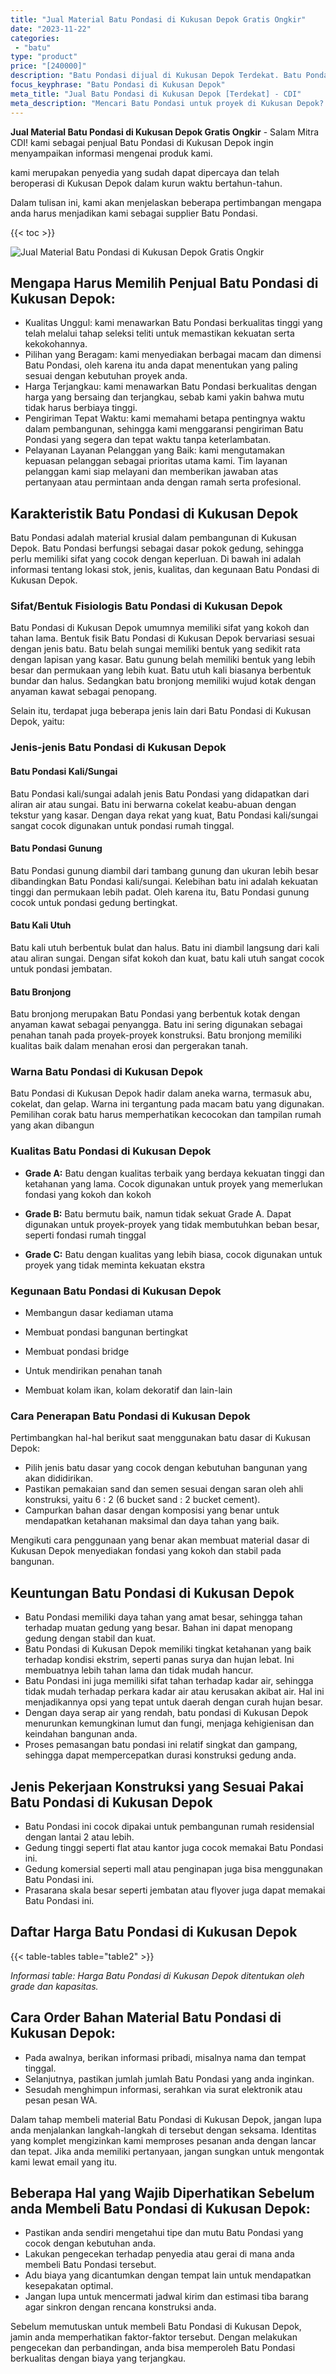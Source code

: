 ```yaml
---
title: "Jual Material Batu Pondasi di Kukusan Depok Gratis Ongkir"
date: "2023-11-22"
categories:
 - "batu"
type: "product"
price: "[240000]"
description: "Batu Pondasi dijual di Kukusan Depok Terdekat. Batu Pondasi ini sering digunakan dalam proyek konstruksi sebagai dasar bangunan yang kokoh dan berkualitas. Hubungi kami untuk informasi lebih lanjut."
focus_keyphrase: "Batu Pondasi di Kukusan Depok"
meta_title: "Jual Batu Pondasi di Kukusan Depok [Terdekat] - CDI"
meta_description: "Mencari Batu Pondasi untuk proyek di Kukusan Depok? Kami menyediakan Batu Pondasi berkualitas untuk dasar bangunan. Segera dapatkan penawaran terbaik."
---
```


**Jual Material Batu Pondasi di Kukusan Depok Gratis Ongkir** - Salam Mitra CDI! kami sebagai penjual Batu Pondasi di Kukusan Depok ingin menyampaikan informasi mengenai produk kami.

kami merupakan penyedia yang sudah dapat dipercaya dan telah beroperasi di Kukusan Depok dalam kurun waktu bertahun-tahun.

Dalam tulisan ini, kami akan menjelaskan beberapa pertimbangan mengapa anda harus menjadikan kami sebagai supplier Batu Pondasi.

{{< toc >}}

![Jual Material Batu Pondasi di Kukusan Depok Gratis Ongkir](/images/batu/batu-pondasi-39.jpg)

## Mengapa Harus Memilih Penjual Batu Pondasi di Kukusan Depok:

*   Kualitas Unggul: kami menawarkan Batu Pondasi berkualitas tinggi yang telah melalui tahap seleksi teliti untuk memastikan kekuatan serta kekokohannya.
*   Pilihan yang Beragam: kami menyediakan berbagai macam dan dimensi Batu Pondasi, oleh karena itu anda dapat menentukan yang paling sesuai dengan kebutuhan proyek anda.
*   Harga Terjangkau: kami menawarkan Batu Pondasi berkualitas dengan harga yang bersaing dan terjangkau, sebab kami yakin bahwa mutu tidak harus berbiaya tinggi.
*   Pengiriman Tepat Waktu: kami memahami betapa pentingnya waktu dalam pembangunan, sehingga kami menggaransi pengiriman Batu Pondasi yang segera dan tepat waktu tanpa keterlambatan.
*   Pelayanan Layanan Pelanggan yang Baik: kami mengutamakan kepuasan pelanggan sebagai prioritas utama kami. Tim layanan pelanggan kami siap melayani dan memberikan jawaban atas pertanyaan atau permintaan anda dengan ramah serta profesional.

## Karakteristik Batu Pondasi di Kukusan Depok

Batu Pondasi adalah material krusial dalam pembangunan di Kukusan Depok. Batu Pondasi berfungsi sebagai dasar pokok gedung, sehingga perlu memiliki sifat yang cocok dengan keperluan. Di bawah ini adalah informasi tentang lokasi stok, jenis, kualitas, dan kegunaan Batu Pondasi di Kukusan Depok.

### Sifat/Bentuk Fisiologis Batu Pondasi di Kukusan Depok

Batu Pondasi di Kukusan Depok umumnya memiliki sifat yang kokoh dan tahan lama. Bentuk fisik Batu Pondasi di Kukusan Depok bervariasi sesuai dengan jenis batu. Batu belah sungai memiliki bentuk yang sedikit rata dengan lapisan yang kasar. Batu gunung belah memiliki bentuk yang lebih besar dan permukaan yang lebih kuat. Batu utuh kali biasanya berbentuk bundar dan halus. Sedangkan batu bronjong memiliki wujud kotak dengan anyaman kawat sebagai penopang.

Selain itu, terdapat juga beberapa jenis lain dari Batu Pondasi di Kukusan Depok, yaitu:

### Jenis-jenis Batu Pondasi di Kukusan Depok

#### Batu Pondasi Kali/Sungai

Batu Pondasi kali/sungai adalah jenis Batu Pondasi yang didapatkan dari aliran air atau sungai. Batu ini berwarna cokelat keabu-abuan dengan tekstur yang kasar. Dengan daya rekat yang kuat, Batu Pondasi kali/sungai sangat cocok digunakan untuk pondasi rumah tinggal.

#### Batu Pondasi Gunung

Batu Pondasi gunung diambil dari tambang gunung dan ukuran lebih besar dibandingkan Batu Pondasi kali/sungai. Kelebihan batu ini adalah kekuatan tinggi dan permukaan lebih padat. Oleh karena itu, Batu Pondasi gunung cocok untuk pondasi gedung bertingkat.

#### Batu Kali Utuh

Batu kali utuh berbentuk bulat dan halus. Batu ini diambil langsung dari kali atau aliran sungai. Dengan sifat kokoh dan kuat, batu kali utuh sangat cocok untuk pondasi jembatan.

#### Batu Bronjong

Batu bronjong merupakan Batu Pondasi yang berbentuk kotak dengan anyaman kawat sebagai penyangga. Batu ini sering digunakan sebagai penahan tanah pada proyek-proyek konstruksi. Batu bronjong memiliki kualitas baik dalam menahan erosi dan pergerakan tanah.

### Warna Batu Pondasi di Kukusan Depok

Batu Pondasi di Kukusan Depok hadir dalam aneka warna, termasuk abu, cokelat, dan gelap. Warna ini tergantung pada macam batu yang digunakan. Pemilihan corak batu harus memperhatikan kecocokan dan tampilan rumah yang akan dibangun

### Kualitas Batu Pondasi di Kukusan Depok

*   **Grade A:** Batu dengan kualitas terbaik yang berdaya kekuatan tinggi dan ketahanan yang lama. Cocok digunakan untuk proyek yang memerlukan fondasi yang kokoh dan kokoh

*   **Grade B:** Batu bermutu baik, namun tidak sekuat Grade A. Dapat digunakan untuk proyek-proyek yang tidak membutuhkan beban besar, seperti fondasi rumah tinggal

*   **Grade C:** Batu dengan kualitas yang lebih biasa, cocok digunakan untuk proyek yang tidak meminta kekuatan ekstra

### Kegunaan Batu Pondasi di Kukusan Depok

*   Membangun dasar kediaman utama

*   Membuat pondasi bangunan bertingkat

*   Membuat pondasi bridge

*   Untuk mendirikan penahan tanah

*   Membuat kolam ikan, kolam dekoratif dan lain-lain

### Cara Penerapan Batu Pondasi di Kukusan Depok

Pertimbangkan hal-hal berikut saat menggunakan batu dasar di Kukusan Depok:

*   Pilih jenis batu dasar yang cocok dengan kebutuhan bangunan yang akan dididirikan.
*   Pastikan pemakaian sand dan semen sesuai dengan saran oleh ahli konstruksi, yaitu 6 : 2 (6 bucket sand : 2 bucket cement).
*   Campurkan bahan dasar dengan komposisi yang benar untuk mendapatkan ketahanan maksimal dan daya tahan yang baik.

Mengikuti cara penggunaan yang benar akan membuat material dasar di Kukusan Depok menyediakan fondasi yang kokoh dan stabil pada bangunan.

## Keuntungan Batu Pondasi di Kukusan Depok

*   Batu Pondasi memiliki daya tahan yang amat besar, sehingga tahan terhadap muatan gedung yang besar. Bahan ini dapat menopang gedung dengan stabil dan kuat.
*   Batu Pondasi di Kukusan Depok memiliki tingkat ketahanan yang baik terhadap kondisi ekstrim, seperti panas surya dan hujan lebat. Ini membuatnya lebih tahan lama dan tidak mudah hancur.
*   Batu Pondasi ini juga memiliki sifat tahan terhadap kadar air, sehingga tidak mudah terhadap perkara kadar air atau kerusakan akibat air. Hal ini menjadikannya opsi yang tepat untuk daerah dengan curah hujan besar.
*   Dengan daya serap air yang rendah, batu pondasi di Kukusan Depok menurunkan kemungkinan lumut dan fungi, menjaga kehigienisan dan keindahan bangunan anda.
*   Proses pemasangan batu pondasi ini relatif singkat dan gampang, sehingga dapat mempercepatkan durasi konstruksi gedung anda.

## Jenis Pekerjaan Konstruksi yang Sesuai Pakai Batu Pondasi di Kukusan Depok

*   Batu Pondasi ini cocok dipakai untuk pembangunan rumah residensial dengan lantai 2 atau lebih.
*   Gedung tinggi seperti flat atau kantor juga cocok memakai Batu Pondasi ini.
*   Gedung komersial seperti mall atau penginapan juga bisa menggunakan Batu Pondasi ini.
*   Prasarana skala besar seperti jembatan atau flyover juga dapat memakai Batu Pondasi ini.

## Daftar Harga Batu Pondasi di Kukusan Depok

{{< table-tables table="table2" >}}

_Informasi table: Harga Batu Pondasi di Kukusan Depok ditentukan oleh grade dan kapasitas._

## Cara Order Bahan Material Batu Pondasi di Kukusan Depok:

*   Pada awalnya, berikan informasi pribadi, misalnya nama dan tempat tinggal.
*   Selanjutnya, pastikan jumlah jumlah Batu Pondasi yang anda inginkan.
*   Sesudah menghimpun informasi, serahkan via surat elektronik atau pesan pesan WA.

Dalam tahap membeli material Batu Pondasi di Kukusan Depok, jangan lupa anda menjalankan langkah-langkah di tersebut dengan seksama. Identitas yang komplet mengizinkan kami memproses pesanan anda dengan lancar dan tepat. Jika anda memiliki pertanyaan, jangan sungkan untuk mengontak kami lewat email yang itu.

## Beberapa Hal yang Wajib Diperhatikan Sebelum anda Membeli Batu Pondasi di Kukusan Depok:

*   Pastikan anda sendiri mengetahui tipe dan mutu Batu Pondasi yang cocok dengan kebutuhan anda.
*   Lakukan pengecekan terhadap penyedia atau gerai di mana anda membeli Batu Pondasi tersebut.
*   Adu biaya yang dicantumkan dengan tempat lain untuk mendapatkan kesepakatan optimal.
*   Jangan lupa untuk mencermati jadwal kirim dan estimasi tiba barang agar sinkron dengan rencana konstruksi anda.

Sebelum memutuskan untuk membeli Batu Pondasi di Kukusan Depok, jamin anda memperhatikan faktor-faktor tersebut. Dengan melakukan pengecekan dan perbandingan, anda bisa memperoleh Batu Pondasi berkualitas dengan biaya yang terjangkau.